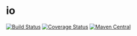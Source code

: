 # io

[![Build Status](https://travis-ci.org/hammerlab/io-utils.svg?branch=master)](https://travis-ci.org/hammerlab/io-utils)
[![Coverage Status](https://coveralls.io/repos/github/hammerlab/io-utils/badge.svg?branch=master)](https://coveralls.io/github/hammerlab/io-utils?branch=master)
[![Maven Central](https://img.shields.io/maven-central/v/org.hammerlab/io_2.11.svg?maxAge=600)](http://search.maven.org/#search%7Cga%7C1%7Corg.hammerlab%20io)

